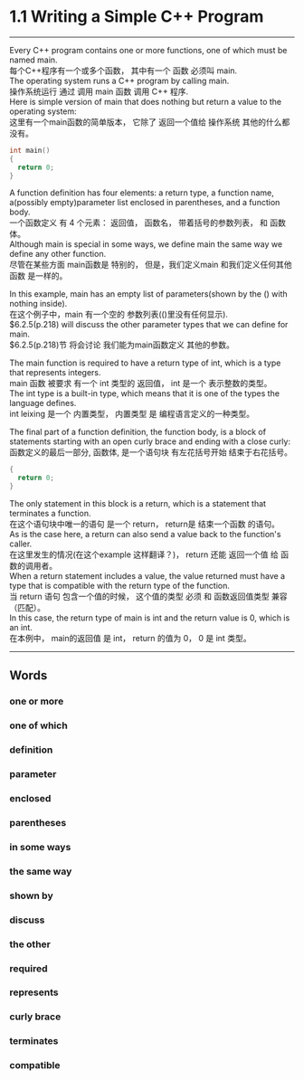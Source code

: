 # 1.1 Writing a Simple C++ Program
---
Every C++ program contains one or more functions, one of which must be named main.  
每个C++程序有一个或多个函数， 其中有一个 函数 必须叫 main.  
The operating system runs a C++ program by calling main.  
操作系统运行 通过 调用 main 函数 调用 C++ 程序.  
Here is simple version of main that does nothing but return  a value to the operating system:  
这里有一个main函数的简单版本， 它除了 返回一个值给 操作系统 其他的什么都没有。  
```C++
int main()
{
  return 0;
}
```
A function definition has four elements: a return type, a function name, a(possibly empty)parameter list enclosed in parentheses, and a function body.  
一个函数定义 有 4 个元素： 返回值， 函数名， 带着括号的参数列表， 和 函数体。  
Although main is special in some ways, we define main the same way we define any other function.  
尽管在某些方面 main函数是 特别的， 但是，我们定义main 和我们定义任何其他函数 是一样的。  

In this example, main has an empty list of parameters(shown by the () with nothing inside).  
在这个例子中，main 有一个空的 参数列表(()里没有任何显示).  
$6.2.5(p.218) will discuss the other parameter types that we can define for main.  
$6.2.5(p.218)节 将会讨论  我们能为main函数定义 其他的参数。  

The main function is required to have a return type of int, which is a type that represents integers.  
main 函数 被要求 有一个 int 类型的 返回值，  int 是一个 表示整数的类型。  
The int type is a built-in type, which means that it is one of the types the language defines.  
int leixing 是一个 内置类型， 内置类型 是 编程语言定义的一种类型。  

The final part of a function definition, the function body, is a block of statements starting with an open curly brace and ending with a close curly:  
函数定义的最后一部分, 函数体, 是一个语句块 有左花括号开始 结束于右花括号。  
```C++
{
  return 0;
}

```
The only statement in this block is a return, which is a statement that terminates a function.  
在这个语句块中唯一的语句 是一个 return， return是 结束一个函数 的语句。  
As is the case here, a return can also send a value back to the function's caller.  
在这里发生的情况(在这个example 这样翻译？)， return 还能 返回一个值 给 函数的调用者。  
When a return statement includes a value, the value returned must have a type that is compatible with the return type of the function.  
当 return 语句 包含一个值的时候， 这个值的类型  必须 和 函数返回值类型  兼容（匹配）。  
In this case, the return type of main is int and the return value is 0, which is an int.  
在本例中， main的返回值 是 int， return 的值为 0， 0 是 int 类型。  





---
## Words
### one or more
### one of which
### definition
### parameter
### enclosed
### parentheses
### in some ways
### the same way
### shown by
### discuss
### the other
### required
### represents
### curly brace
### terminates
### compatible

